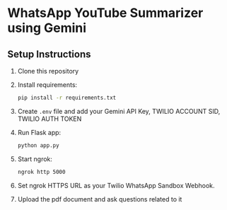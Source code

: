 # WhatsApp YouTube Summarizer using Gemini

## Setup Instructions

1. Clone this repository
2. Install requirements:
    ```bash
    pip install -r requirements.txt
    ```

3. Create `.env` file and add your Gemini API Key, TWILIO ACCOUNT SID, TWILIO AUTH TOKEN
4. Run Flask app:
    ```bash
    python app.py
    ```

5. Start ngrok:
    ```bash
    ngrok http 5000
    ```

6. Set ngrok HTTPS URL as your Twilio WhatsApp Sandbox Webhook.
7. Upload the pdf document and ask questions related to it

